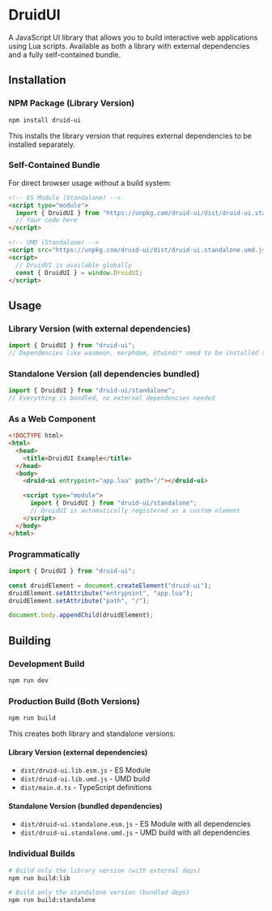 # DruidUI

A JavaScript UI library that allows you to build interactive web applications using Lua scripts. Available as both a library with external dependencies and a fully self-contained bundle.

## Installation

### NPM Package (Library Version)

```bash
npm install druid-ui
```

This installs the library version that requires external dependencies to be installed separately.

### Self-Contained Bundle

For direct browser usage without a build system:

```html
<!-- ES Module (Standalone) -->
<script type="module">
  import { DruidUI } from "https://unpkg.com/druid-ui/dist/druid-ui.standalone.esm.js";
  // Your code here
</script>

<!-- UMD (Standalone) -->
<script src="https://unpkg.com/druid-ui/dist/druid-ui.standalone.umd.js"></script>
<script>
  // DruidUI is available globally
  const { DruidUI } = window.DruidUI;
</script>
```

## Usage

### Library Version (with external dependencies)

```javascript
import { DruidUI } from "druid-ui";
// Dependencies like wasmoon, morphdom, @twind/* need to be installed separately
```

### Standalone Version (all dependencies bundled)

```javascript
import { DruidUI } from "druid-ui/standalone";
// Everything is bundled, no external dependencies needed
```

### As a Web Component

```html
<!DOCTYPE html>
<html>
  <head>
    <title>DruidUI Example</title>
  </head>
  <body>
    <druid-ui entrypoint="app.lua" path="/"></druid-ui>

    <script type="module">
      import { DruidUI } from "druid-ui/standalone";
      // DruidUI is automatically registered as a custom element
    </script>
  </body>
</html>
```

### Programmatically

```javascript
import { DruidUI } from "druid-ui";

const druidElement = document.createElement("druid-ui");
druidElement.setAttribute("entrypoint", "app.lua");
druidElement.setAttribute("path", "/");

document.body.appendChild(druidElement);
```

## Building

### Development Build

```bash
npm run dev
```

### Production Build (Both Versions)

```bash
npm run build
```

This creates both library and standalone versions:

#### Library Version (external dependencies)

- `dist/druid-ui.lib.esm.js` - ES Module
- `dist/druid-ui.lib.umd.js` - UMD build
- `dist/main.d.ts` - TypeScript definitions

#### Standalone Version (bundled dependencies)

- `dist/druid-ui.standalone.esm.js` - ES Module with all dependencies
- `dist/druid-ui.standalone.umd.js` - UMD build with all dependencies

### Individual Builds

```bash
# Build only the library version (with external deps)
npm run build:lib

# Build only the standalone version (bundled deps)
npm run build:standalone
```
